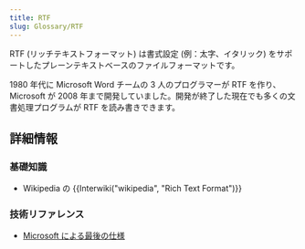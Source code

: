```yaml
---
title: RTF
slug: Glossary/RTF
---
```


RTF (リッチテキストフォーマット) は書式設定 (例：太字、イタリック) をサポートしたプレーンテキストベースのファイルフォーマットです。

1980 年代に Microsoft Word チームの 3 人のプログラマーが RTF を作り、Microsoft が 2008 年まで開発していました。開発が終了した現在でも多くの文書処理プログラムが RTF を読み書きできます。

## 詳細情報

### 基礎知識

- Wikipedia の {{Interwiki("wikipedia", "Rich Text Format")}}

### 技術リファレンス

- [Microsoft による最後の仕様](http://www.microsoft.com/en-us/download/details.aspx?id=10725)
